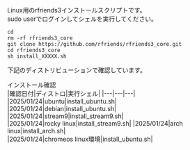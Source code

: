 Linux用のrfriends3インストールスクリプトです。  
sudo userでログインしてシェルを実行してください。
   
```
cd
rm -rf rfriends3_core  
git clone https://github.com/rfriends/rfriends3_core.git
cd rfriends3_core
sh install_XXXXX.sh
```
   
下記のディストリビューションで確認しています。  
  
インストール確認  
|確認日付|ディストロ|実行シェル|
|---|---|---|
|2025/01/24|ubuntu|install_ubuntu.sh|      
|2025/01/24|debian|install_ubuntu.sh|   
|2025/01/24|stream9|install_stream9.sh|  
|2025/01/24|rocky linux|install_stream9.sh|
|2025/01/24|arch linux|install_arch.sh|   
|2025/01/24|chromeos linux環境|install_ubuntu.sh|  
